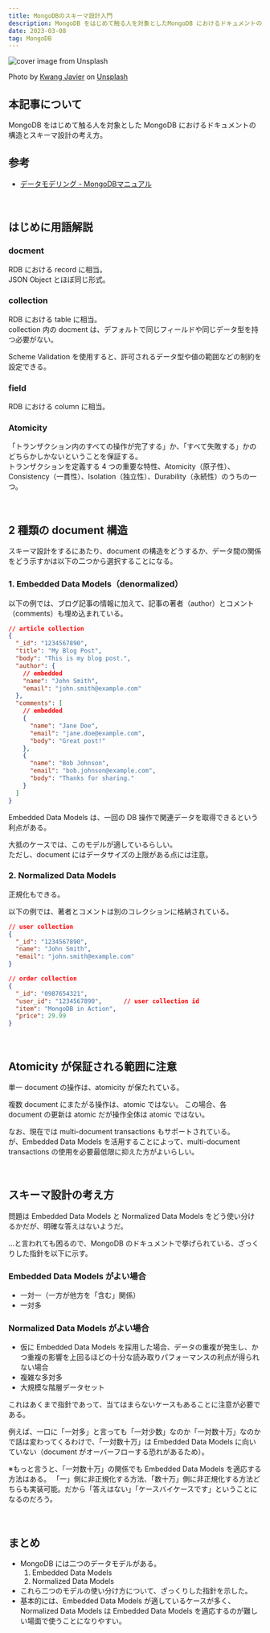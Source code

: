 ```yaml
---
title: MongoDBのスキーマ設計入門
description: MongoDB をはじめて触る人を対象としたMongoDB におけるドキュメントの構造とスキーマ設計の考え方。
date: 2023-03-08
tag: MongoDB
---
```


![cover image from Unsplash](/assets/blog/20230308-mongodb-schema-design/cover.webp)

Photo by [Kwang Javier](https://unsplash.com/photos/qcRMfoIWxRo) on [Unsplash](https://unsplash.com/)

## 本記事について

MongoDB をはじめて触る人を対象とした MongoDB におけるドキュメントの構造とスキーマ設計の考え方。

## 参考

- [データモデリング - MongoDBマニュアル](https://docs.mongodb.com/manual/core/data-modeling-introduction/)

&nbsp;

## はじめに用語解説

### docment

RDB における record に相当。  
JSON Object とほぼ同じ形式。

### collection

RDB における table に相当。  
collection 内の docment は、デフォルトで同じフィールドや同じデータ型を持つ必要がない。

Scheme Validation を使用すると、許可されるデータ型や値の範囲などの制約を設定できる。

### field

RDB における column に相当。

### Atomicity

「トランザクション内のすべての操作が完了する」か、「すべて失敗する」かのどちらかしかないということを保証する。  
トランザクションを定義する 4 つの重要な特性、Atomicity（原子性）、Consistency（一貫性）、Isolation（独立性）、Durability（永続性）のうちの一つ。

&nbsp;

## 2 種類の document 構造

スキーマ設計をするにあたり、document の構造をどうするか、データ間の関係をどう示すかは以下の二つから選択することになる。

### 1. Embedded Data Models（denormalized）

以下の例では、ブログ記事の情報に加えて、記事の著者（author）とコメント（comments）も埋め込まれている。

```json
// article collection
{
  "_id": "1234567890",
  "title": "My Blog Post",
  "body": "This is my blog post.",
  "author": {
    // embedded
    "name": "John Smith",
    "email": "john.smith@example.com"
  },
  "comments": [
    // embedded
    {
      "name": "Jane Doe",
      "email": "jane.doe@example.com",
      "body": "Great post!"
    },
    {
      "name": "Bob Johnson",
      "email": "bob.johnson@example.com",
      "body": "Thanks for sharing."
    }
  ]
}
```

Embedded Data Models は、一回の DB 操作で関連データを取得できるという利点がある。

大抵のケースでは、このモデルが適しているらしい。  
ただし、document にはデータサイズの上限がある点には注意。

### 2. Normalized Data Models

正規化もできる。

以下の例では、著者とコメントは別のコレクションに格納されている。

```json
// user collection
{
  "_id": "1234567890",
  "name": "John Smith",
  "email": "john.smith@example.com"
}

// order collection
{
  "_id": "0987654321",
  "user_id": "1234567890",      // user collection id
  "item": "MongoDB in Action",
  "price": 29.99
}
```

&nbsp;

## Atomicity が保証される範囲に注意

単一 document の操作は、atomicity が保たれている。

複数 document にまたがる操作は、atomic ではない。
この場合、各 document の更新は atomic だが操作全体は atomic ではない。

なお、現在では multi-document transactions もサポートされている。  
が、Embedded Data Models を活用することによって、multi-document transactions の使用を必要最低限に抑えた方がよいらしい。

&nbsp;

## スキーマ設計の考え方

問題は Embedded Data Models と Normalized Data Models をどう使い分けるかだが、明確な答えはないようだ。

...と言われても困るので、MongoDB のドキュメントで挙げられている、ざっくりした指針を以下に示す。

### Embedded Data Models がよい場合

- 一対一（一方が他方を「含む」関係）
- 一対多

### Normalized Data Models がよい場合

- 仮に Embedded Data Models を採用した場合、データの重複が発生し、かつ重複の影響を上回るほどの十分な読み取りパフォーマンスの利点が得られない場合
- 複雑な多対多
- 大規模な階層データセット

これはあくまで指針であって、当てはまらないケースもあることに注意が必要である。

例えば、一口に「一対多」と言っても「一対少数」なのか「一対数十万」なのかで話は変わってくるわけで、「一対数十万」は Embedded Data Models に向いていない（document がオーバーフローする恐れがあるため）。

※もっと言うと、「一対数十万」の関係でも Embedded Data Models を適応する方法はある。 「一」側に非正規化する方法、「数十万」側に非正規化する方法どちらも実装可能。だから「答えはない」「ケースバイケースです」ということになるのだろう。

&nbsp;

## まとめ

- MongoDB には二つのデータモデルがある。
  1. Embedded Data Models
  2. Normalized Data Models
- これら二つのモデルの使い分け方について、ざっくりした指針を示した。
- 基本的には、Embedded Data Models が適しているケースが多く、Normalized Data Models は Embedded Data Models を適応するのが難しい場面で使うことになりやすい。
